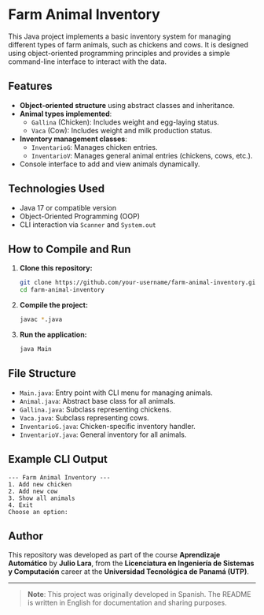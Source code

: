 # Farm Animal Inventory

This Java project implements a basic inventory system for managing different types of farm animals, such as chickens and cows. It is designed using object-oriented programming principles and provides a simple command-line interface to interact with the data.

## Features

- **Object-oriented structure** using abstract classes and inheritance.
- **Animal types implemented**:
  - `Gallina` (Chicken): Includes weight and egg-laying status.
  - `Vaca` (Cow): Includes weight and milk production status.
- **Inventory management classes**:
  - `InventarioG`: Manages chicken entries.
  - `InventarioV`: Manages general animal entries (chickens, cows, etc.).
- Console interface to add and view animals dynamically.

## Technologies Used

- Java 17 or compatible version
- Object-Oriented Programming (OOP)
- CLI interaction via `Scanner` and `System.out`

## How to Compile and Run

1. **Clone this repository:**
   ```bash
   git clone https://github.com/your-username/farm-animal-inventory.git
   cd farm-animal-inventory
   ```

2. **Compile the project:**
   ```bash
   javac *.java
   ```

3. **Run the application:**
   ```bash
   java Main
   ```

## File Structure

- `Main.java`: Entry point with CLI menu for managing animals.
- `Animal.java`: Abstract base class for all animals.
- `Gallina.java`: Subclass representing chickens.
- `Vaca.java`: Subclass representing cows.
- `InventarioG.java`: Chicken-specific inventory handler.
- `InventarioV.java`: General inventory for all animals.

## Example CLI Output

```
--- Farm Animal Inventory ---
1. Add new chicken
2. Add new cow
3. Show all animals
4. Exit
Choose an option:
```

## Author

This repository was developed as part of the course **Aprendizaje Automático** by **Julio Lara**, from the **Licenciatura en Ingeniería de Sistemas y Computación** career at the **Universidad Tecnológica de Panamá (UTP)**.

---

> **Note**: This project was originally developed in Spanish. The README is written in English for documentation and sharing purposes.
